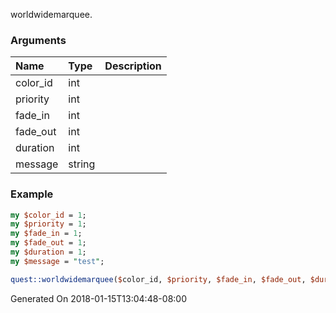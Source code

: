 worldwidemarquee.
### Arguments
**Name**|**Type**|**Description**
:---|:---|:---
color_id|int|
priority|int|
fade_in|int|
fade_out|int|
duration|int|
message|string|

### Example

```perl
my $color_id = 1;
my $priority = 1;
my $fade_in = 1;
my $fade_out = 1;
my $duration = 1;
my $message = "test";

quest::worldwidemarquee($color_id, $priority, $fade_in, $fade_out, $duration, $message); # Returns void
```


Generated On 2018-01-15T13:04:48-08:00